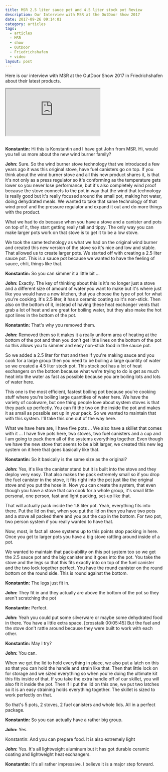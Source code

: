 ```yaml
---
title: MSR 2.5 liter sauce pot and 4.5 liter stock pot Review
description: Our Interview with MSR at the OutDoor Show 2017
date: 2017-09-26 09:14:01
category: articles
tags:
  - articles
  - MSR
  - show
  - OutDoor
  - Friedrichshafen
  - video
layout: post
---
```


Here is our interview with MSR at the OutDoor Show 2017 in Friedrichshafen about their latest products.

<div class="embed-responsive embed-responsive-16by9">
    <iframe class="embed-responsive-item" src="https://www.youtube-nocookie.com/embed/sTRwurbnU7A"></iframe>
</div>
<br>
<!--more-->

**Konstantin:**	Hi this is Konstantin and I have got John from MSR. Hi, would you tell us more about the new wind burner family?

**John:**	Sure. So the wind burner stove technology that we introduced a few years ago it was this original stove, have fuel canisters go on top. If you think about the wind burner stove and all this new product shares it, is that it's not only as a press regulator so it's conforming as the temperature gets lower so you never lose performance, but it's also completely wind proof because the stove connects to the pot in way that the wind that technology is really good but it's really focused around the small pot, making hot water, doing dehydrated meals. We wanted to take that same technology of that wind proof and the pressure regulator and expand it out and do more things with the product.

What we had to do because when you have a stove and a canister and pots on top of it, they start getting really tall and tippy. The only way you can make larger pots work on that stove is to get it to be a low stove.

We took the same technology as what we had on the original wind burner and created this new version of the stove so it's nice and low and stable. That allowed us to create larger pots. We started off with creating a 2.5 liter sauce pot. This is a sauce pot because we wanted to have the feeling of sauce, chili, things like that.

**Konstantin:**	So you can simmer it a little bit ...

**John:**	Exactly. The key of thinking about this is it's no longer just a stove and a different size of amount of water you want to make but it's where just like you would have a new kitchen, that you choose the type of pot for what you're cooking. It's 2.5 liter, it has a ceramic coating so it's non-stick. Then also on the bottom of it, instead of having these heat exchanger vents that grab a lot of heat and are great for boiling water, but they also make the hot spot lines in the bottom of the pot.

**Konstantin:**	That's why you removed them.

**John:**	Removed them so it makes it a really uniform area of heating at the bottom of the pot and then you don't get little lines on the bottom of the pot so this allows you to simmer and easy non-stick food in the sauce pot.

So we added a 2.5 liter for that and then if you're making sauce and you cook for a large group then you need to be boiling a large quantity of water so we created a 4.5 liter stock pot. This stock pot has a lot of heat exchangers on the bottom because what we're trying to do is get as much heat into the water as fast as possible because you are boiling lots and lots of water here.

This one is the most efficient, fastest boiling pot because you're cooking stuff where you're boiling large quantities of water here. We have the variety of cookware, but one thing people love about system stoves is that they pack up perfectly. You can fit the two on the inside the pot and makes it as small as possible set up in your pack. So we wanted to maintain that with this system. I'll take this one out of the way here.

What we have here are, I have five pots ... We also have a skillet that comes with it ... I have five pots here, two stoves, two fuel canisters and a cup and I am going to pack them all of the systems everything together. Even though we have the new stove that seems to be a bit larger, we created this new leg system on it here that goes basically like that.

**Konstantin:**	So it basically is the same size as the original?

**John:**	Yes, it's like the canister stand but it is built into the stove and they deploy very easy. That also makes the pack extremely small so if you drop the fuel canister in the stove, it fits right into the pot just like the original stove and you put the hose in. Now you can create the system, that even though you have a stove that can cook for a whole group, it's small little personal, one person, fast and light packing, set-up like that.

That will actually pack inside the 1.8 liter pot. Yeah, everything fits into there. Put the lid on that, when you put the lid on then you have two pots and a stove all packed there and you put the cup in the bottom. For two pot, two person system if you really wanted to have that.

Now, most, in fact all stove systems up to this points stop packing in here. Once you get to larger pots you have a big stove rattling around inside of a pot.

We wanted to maintain that pack-ability on this pot system too so we get the 2.5 sauce pot and the big canister and it goes into the pot. You take the stove and the legs so that this fits exactly into on top of the fuel canister and the two lock together perfect. You have the round canister on the round bottom on the round side. This is round against the bottom.

**Konstantin:**	The legs just fit in.

**John:**	They fit in and they actually are above the bottom of the pot so they aren't scratching the pot

**Konstantin:**	Perfect.

**John:**	Yeah you could put some silverware or maybe some dehydrated food in there. You have a little extra space. [crosstalk 00:05:45] But the fuel and the stove don't rattle around because they were built to work with each other.

**Konstantin:**	May I try?

**John:**	You can.

When we get the lid to hold everything in place, we also put a latch on this so that you can hold the handle and strain like that. Then that little lock on for storage and we sized everything so when you're doing the ultimate kit this fits inside of that. If you take the extra handle off of our skillet, you will also fit it inside the pot. Then if I put the lid on this one, we put two latches so it is an easy straining holds everything together. The skillet is sized to work perfectly on that.

So that's 5 pots, 2 stoves, 2 fuel canisters and whole lids. All in a perfect package.

**Konstantin:**	So you can actually have a rather big group.

**John:**	Yes.

Konstantin:	And you can prepare food. It is also extremely light

**John:**	Yes. It's all lightweight aluminum but it has got durable ceramic coating and lightweight heat exchangers.

**Konstantin:**	It's all rather impressive. I believe it is a major step forward.
